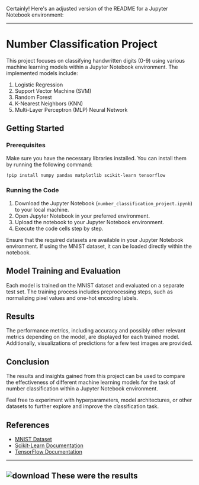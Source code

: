 Certainly! Here's an adjusted version of the README for a Jupyter Notebook environment:

---

# Number Classification Project

This project focuses on classifying handwritten digits (0-9) using various machine learning models within a Jupyter Notebook environment. The implemented models include:

1. Logistic Regression
2. Support Vector Machine (SVM)
3. Random Forest
4. K-Nearest Neighbors (KNN)
5. Multi-Layer Perceptron (MLP) Neural Network

## Getting Started

### Prerequisites

Make sure you have the necessary libraries installed. You can install them by running the following command:

```bash
!pip install numpy pandas matplotlib scikit-learn tensorflow
```

### Running the Code

1. Download the Jupyter Notebook (`number_classification_project.ipynb`) to your local machine.
2. Open Jupyter Notebook in your preferred environment.
3. Upload the notebook to your Jupyter Notebook environment.
4. Execute the code cells step by step.

Ensure that the required datasets are available in your Jupyter Notebook environment. If using the MNIST dataset, it can be loaded directly within the notebook.

## Model Training and Evaluation

Each model is trained on the MNIST dataset and evaluated on a separate test set. The training process includes preprocessing steps, such as normalizing pixel values and one-hot encoding labels.

## Results

The performance metrics, including accuracy and possibly other relevant metrics depending on the model, are displayed for each trained model. Additionally, visualizations of predictions for a few test images are provided.

## Conclusion

The results and insights gained from this project can be used to compare the effectiveness of different machine learning models for the task of number classification within a Jupyter Notebook environment.

Feel free to experiment with hyperparameters, model architectures, or other datasets to further explore and improve the classification task.

## References

- [MNIST Dataset](http://yann.lecun.com/exdb/mnist/)
- [Scikit-Learn Documentation](https://scikit-learn.org/stable/documentation.html)
- [TensorFlow Documentation](https://www.tensorflow.org/guide)

---
![download](https://github.com/kishore-FDI/NumberClassification/assets/147427164/3e5885e3-1fcc-468f-a534-cca60a49af14)
These were the results
---
